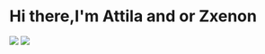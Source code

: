 # Hi there,I'm Attila and or Zxenon

<img src="https://github-readme-stats.vercel.app/api?username=dhm-ak&show_icons=true&theme=radical" />
<img src="[https://github-readme-stats.vercel.app/api?username=dhm-ak&show_icons=true&theme=radical](https://github-readme-stats.vercel.app/api/top-langs/?username=dhm-ak&layout=compact&theme=radical)" />



